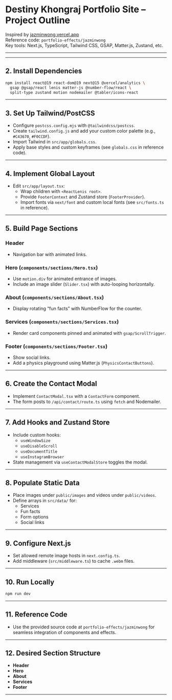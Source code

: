 # Destiny Khongraj Portfolio Site – Project Outline

Inspired by [jazminwong.vercel.app](https://jazminwong.vercel.app/)  
Reference code: `portfolio-effects/jazminwong`  
Key tools: Next.js, TypeScript, Tailwind CSS, GSAP, Matter.js, Zustand, etc.

---


---

## 2. Install Dependencies

```bash
npm install react@19 react-dom@19 next@15 @vercel/analytics \
  gsap @gsap/react lenis matter-js @number-flow/react \
  split-type zustand motion nodemailer @tabler/icons-react
```

---

## 3. Set Up Tailwind/PostCSS

- Configure `postcss.config.mjs` with `@tailwindcss/postcss`.
- Create `tailwind.config.js` and add your custom color palette (e.g., `#C43670`, `#F0CCDF`).
- Import Tailwind in `src/app/globals.css`.
- Apply base styles and custom keyframes (see `globals.css` in reference code).

---

## 4. Implement Global Layout

- Edit `src/app/layout.tsx`:
  - Wrap children with `<ReactLenis root>`.
  - Provide `FooterContext` and Zustand store (`FooterProvider`).
  - Import fonts via `next/font` and custom local fonts (see `src/fonts.ts` in reference).

---

## 5. Build Page Sections

### Header
- Navigation bar with animated links.

### Hero (`components/sections/Hero.tsx`)
- Use `motion.div` for animated entrance of images.
- Include an image slider (`Slider.tsx`) with auto-looping horizontally.

### About (`components/sections/About.tsx`)
- Display rotating “fun facts” with NumberFlow for the counter.

### Services (`components/sections/Services.tsx`)
- Render card components pinned and animated with `gsap/ScrollTrigger`.

### Footer (`components/sections/Footer.tsx`)
- Show social links.
- Add a physics playground using Matter.js (`PhysicsContactButtons`).

---

## 6. Create the Contact Modal

- Implement `ContactModal.tsx` with a `ContactForm` component.
- The form posts to `/api/contact/route.ts` using `fetch` and Nodemailer.

---

## 7. Add Hooks and Zustand Store

- Include custom hooks:
  - `useWindowSize`
  - `useDisableScroll`
  - `useDocumentTitle`
  - `useInstagramBrowser`
- State management via `useContactModalStore` toggles the modal.

---

## 8. Populate Static Data

- Place images under `public/images` and videos under `public/videos`.
- Define arrays in `src/data/` for:
  - Services
  - Fun facts
  - Form options
  - Social links

---

## 9. Configure Next.js

- Set allowed remote image hosts in `next.config.ts`.
- Add middleware (`src/middleware.ts`) to cache `.webm` files.

---

## 10. Run Locally

```bash
npm run dev
```

---

## 11. Reference Code

- Use the provided source code at `portfolio-effects/jazminwong` for seamless integration of components and effects.

---

## 12. Desired Section Structure

- **Header**
- **Hero**
- **About**
- **Services**
- **Footer**

--- 